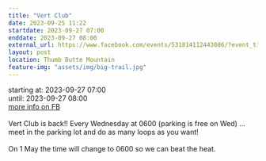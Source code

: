 ```yaml
---
title: "Vert Club"
date: 2023-09-25 11:22
startdate: 2023-09-27 07:00
enddate: 2023-09-27 08:00
external_url: https://www.facebook.com/events/531814112443086/?event_time_id=531814115776419
layout: post
location: Thumb Butte Mountain
feature-img: "assets/img/big-trail.jpg"
---
```


starting at: 2023-09-27 07:00<br>until: 2023-09-27 08:00<br><a href="https://www.facebook.com/events/531814112443086/?event_time_id=531814115776419">more info on FB</a><br><br>Vert Club is back!! Every Wednesday at 0600 (parking is free on Wed) … meet in the parking lot and do as many loops as you want!<br>
  <br>
  On 1 May the time will change to 0600 so we can beat the heat.<br>
  <br>
  
